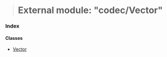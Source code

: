 > # External module: "codec/Vector"

### Index

#### Classes

* [Vector](../classes/_codec_vector_.vector.md)